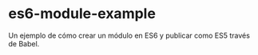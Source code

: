 # es6-module-example
Un ejemplo de cómo crear un módulo en ES6 y publicar como ES5 través de Babel.

